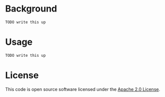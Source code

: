 # Background

    TODO write this up

# Usage

    TODO write this up

# License

This code is open source software licensed under the [Apache 2.0 License](http://www.apache.org/licenses/LICENSE-2.0.html).
